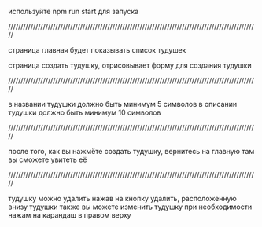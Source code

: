 используйте npm run start для запуска

/////////////////////////////////////////////////////////////////////////////////////////////////////

страница главная будет показывать список тудушек

страница создать тудушку, отрисовывает форму для создания тудушки

/////////////////////////////////////////////////////////////////////////////////////////////////////

в названии тудушки должно быть минимум 5 символов
в описании тудушки должно быть минимум 10 символов

/////////////////////////////////////////////////////////////////////////////////////////////////////

после того, как вы нажмёте создать тудушку, вернитесь на главную там вы сможете увитеть её

/////////////////////////////////////////////////////////////////////////////////////////////////////

тудушку можно удалить нажав на кнопку удалить, расположенную внизу тудушки
также вы можете изменить тудушку при необходимости нажам на карандаш в правом верху
